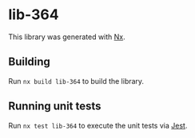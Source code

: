 # lib-364

This library was generated with [Nx](https://nx.dev).

## Building

Run `nx build lib-364` to build the library.

## Running unit tests

Run `nx test lib-364` to execute the unit tests via [Jest](https://jestjs.io).
